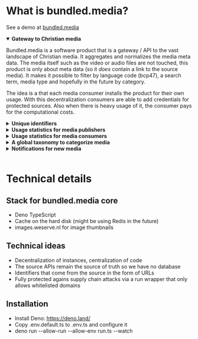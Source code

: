 # What is bundled.media?

See a demo at [bundled.media](https://bundled.media)

<details open>
<summary><strong>Gateway to Christian media</strong></summary>

Bundled.media is a software product that is a gateway / API to the vast landscape of Christian media. It aggregates and normalizes the media meta data. The media itself such as the video or audio files are not touched, this product is only about meta data (so it _does_ contain a link to the source media). It makes it possible to filter by language code (bcp47), a search term, media type and hopefully in the future by category.

The idea is a that each media consumer installs the product for their own usage. With this decentralization consumers are able to add credentials for protected sources. Also when there is heavy usage of it, the consumer pays for the computational costs.

</details>

<details>
<summary><strong>Unique identifiers</strong></summary>

To allow for a unified global gateway to Christian media, we need unique identifiers. One of the world its standards for this are URIs / URLs. An URI (uniform resource identifier) is very similar to an URL. A URL is also known as a link. Example link: https://example.com/hello-world. The main difference is that a URI does not need to resolve to a resource. Our ideal is to have resolvable identifiers so URLs are better, but URIs are allowed. 

YouTube URLs can be used as unique identifiers. Some media publishers, publish also to Vimeo, so how will we deal with that? We could have a file inside this repository containing data that tells that one YouTube link is the same as one Vimeo link. The RDF technology allows for such use cases. We would need to have a canonical URL, the primary one. Other URLs can resolve to the same video / media item. This way we would have unique identifiers. 

We can have fallbacks to aliasses if the YouTube one is not available anymore. Media publishers should take the responsiblity to have their unique identifiers as stable as they can provide, but sometimes things might happen, that are hard to prevent or it might even be out of the control of the media publisher. Hence the need for a way of aliassing.

</details>

<details>
<summary><strong>Usage statistics for media publishers</strong></summary>

When media is used, we want to send back usage statistics to the media publisher. One way of implementing this is by having media publisher specific code when a certain URL is called. This would require media consumers who want to use media offline, to call this specific URL when the device is back online. The main target audience for this are the wifi boxes such as ConnectBox and others. Other consumers do not need to do this as they can simply hotlink to the media source, such as YouTube or any other URL. 

This would require usage of special crafted URLs that make the product very dependent on bundled.media, we would prefer a better way. One option would be to have the special URL also contain the source URL. This would be good when a consumer decides to no longer use bundled.media. It would even allow for storing the target source URL in the database and when calling that, prefix it with the URL of their bundled.media instance. A similar trick is used for image resizing services such as images.weserve.nl.

</details>

<details>
<summary><strong>Usage statistics for media consumers</strong></summary>

What if consumers could see what media is often used? We want to create a way to have insight into the statistics. At this moment we think it might be valuable to also have a way of aggregating the world wide Christian media statistics. It might be an option to opt in for world wide media statistics, and when that mode is used, and consumers do use a specific URL that first calls this product and then redirects to the source URL, that it would send statistics to an aggregating place, a time series database that keeps track of usage. This URL is described in 'Usage statistics for media publishers'.

</details>

<details>
<summary><strong>A global taxonomy to categorize media</strong></summary>

With unique identifiers in place we also create categories for an identifier. Imagine searching through the vast landscape of Christian media with categories. The great thing with the proposed solution is that categorization does not need to happen at the media publisher. Initiatives could be created where a taxonomy is created for the top 600 media items from the Christian media landscape. 

Imagine a taxonomy of categories, another taxonomy for keywords, one for target audience, one with ministry categories or a taxonomy that targets the audience where they are in their journey with Christ (see the gray matrix). These taxonomies can al be different initiatives started by different organizations or working groups. At some stage we would only need to support them here in bundled.media.

We hope to bootstrap a taxonomy of categories. We hope to create one that will become the standard taxonomy for christian media. The scope of this product is not fully described here. We will start with English but hope to translate into many languages. We will begin small with a small set of categories and will put effort into create logical categorization similar to library systems.

This taxonomy will make it possible for ministries to have systems where they search for media, curate media, apply that media to their website, and have their audience filter media in a very good way.

</details>

<details>
<summary><strong>Notifications for new media</strong></summary>

Would it be possible to subscribe to a search query, so that when new content is found you can get a notification? This would be awesome and ministries / media consumers could subscribe to media that would perfectly fit their audience. This might be a sub product that periodically calls bundled.media.  

</details>

<br>

# Technical details

## Stack for bundled.media core
- Deno TypeScript
- Cache on the hard disk (might be using Redis in the future)
- images.weserve.nl for image thumbnails

## Technical ideas

- Decentralization of instances, centralization of code
- The source APIs remain the source of truth so we have no database
- Identifiers that come from the source in the form of URLs
- Fully protected agains supply chain attacks via a run wrapper that only allows whitelisted domains

## Installation

- Install Deno: https://deno.land/
- Copy .env.default.ts to .env.ts and configure it
- deno run --allow-run --allow-env run.ts --watch
